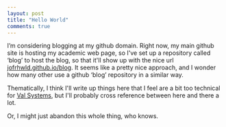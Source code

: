 ```yaml
---
layout: post
title: "Hello World"
comments: true
---
```


I’m considering blogging at my github domain.
Right now, my main github site is hosting my academic web page, so I've set up a repository called ‘blog’ to host the blog, so that it'll show up with the nice url <a href = "https://jofrhwld.github.io/blog">jofrhwld.github.io/blog</a>.
It seems like a pretty nice approach, and I wonder how many other use a github ‘blog’ repository in a similar way.

Thematically, I think I'll write up things here that I feel are a bit too technical for <a href = "http://val-systems.blogspot.com/">Val Systems</a>, but I'll probably cross reference between here and there a lot.

Or, I might just abandon this whole thing, who knows.